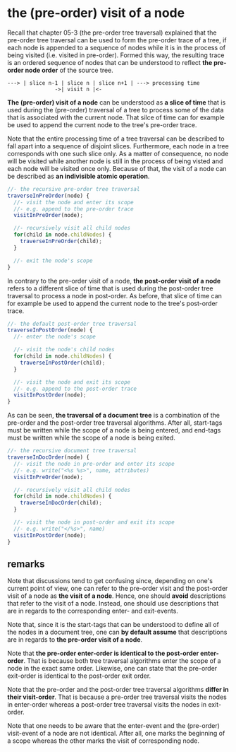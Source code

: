 
<!-- ======================================================================= -->
# the (pre-order) visit of a node

Recall that chapter 05-3 (the pre-order tree traversal) explained that the
pre-order tree traversal can be used to form the pre-order trace of a tree,
if each node is appended to a sequence of nodes while it is in the process
of being visited (i.e. visited in pre-order). Formed this way, the resulting
trace is an ordered sequence of nodes that can be understood to reflect
**the pre-order node order** of the source tree.

```
---> | slice n-1 | slice n | slice n+1 | ---> processing time
               ->| visit n |<-
```

**The (pre-order) visit of a node** can be understood as **a slice of time**
that is used during the (pre-order) traversal of a tree to process some of
the data that is associated with the current node. That silce of time can
for example be used to append the current node to the tree's pre-order trace.

Note that the entire processing time of a tree traversal can be described
to fall apart into a sequence of disjoint slices. Furthermore, each node in
a tree corresponds with one such slice only. As a matter of consequence, no
node will be visited while another node is still in the process of being
visted and each node will be visited once only. Because of that, the visit
of a node can be described as **an indivisible atomic operation**.

```js
//- the recursive pre-order tree traversal
traverseInPreOrder(node) {
  //- visit the node and enter its scope
  //- e.g. append to the pre-order trace
  visitInPreOrder(node);

  //- recursively visit all child nodes
  for(child in node.childNodes) {
    traverseInPreOrder(child);
  }

  //- exit the node's scope
}
```

In contrary to the pre-order visit of a node, **the post-order visit of a node**
refers to a different slice of time that is used during the post-order tree
traversal to process a node in post-order. As before, that slice of time can
for example be used to append the current node to the tree's post-order trace.

```js
//- the default post-order tree traversal
traverseInPostOrder(node) {
  //- enter the node's scope

  //- visit the node's child nodes
  for(child in node.childNodes) {
    traverseInPostOrder(child);
  }

  //- visit the node and exit its scope
  //- e.g. append to the post-order trace
  visitInPostOrder(node);
}
```

As can be seen, **the traversal of a document tree** is a combination of the
pre-order and the post-order tree traversal algorithms. After all, start-tags
must be written while the scope of a node is being entered, and end-tags must
be written while the scope of a node is being exited.

```js
//- the recursive document tree traversal
traverseInDocOrder(node) {
  //- visit the node in pre-order and enter its scope
  //- e.g. write("<%s %s>", name, attributes)
  visitInPreOrder(node);

  //- recursively visit all child nodes
  for(child in node.childNodes) {
    traverseInDocOrder(child);
  }

  //- visit the node in post-order and exit its scope
  //- e.g. write("</%s>", name)
  visitInPostOrder(node);
}
```

<!-- ======================================================================= -->
## remarks

Note that discussions tend to get confusing since, depending on one's current
point of view, one can refer to the pre-order visit and the post-order visit
of a node as **the visit of a node**. Hence, one should **avoid** descriptions
that refer to the visit of a node. Instead, one should use descriptions that
are in regards to the corresponding enter- and exit-events.

Note that, since it is the start-tags that can be understood to define all of
the nodes in a document tree, one can **by default assume** that descriptions
are in regards to **the pre-order visit of a node**.

Note that **the pre-order enter-order is identical to the post-order enter-order**.
That is because both tree traversal algorithms enter the scope of a node in the
exact same order. Likewise, one can state that the pre-order exit-order is
identical to the post-order exit order.

Note that the pre-order and the post-order tree traversal algorithms
**differ in their visit-order**. That is because a pre-order tree traversal
visits the nodes in enter-order whereas a post-order tree traversal visits
the nodes in exit-order.

Note that one needs to be aware that the enter-event and the (pre-order)
visit-event of a node are not identical. After all, one marks the beginning
of a scope whereas the other marks the visit of corresponding node.
